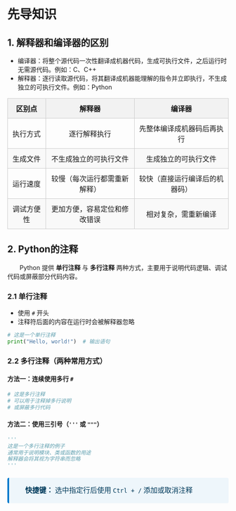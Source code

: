 # 先导知识
## 1. 解释器和编译器的区别
- 编译器：将整个源代码一次性翻译成机器代码，生成可执行文件，之后运行时无需源代码。例如：C、C++
- 解释器：逐行读取源代码，将其翻译成机器能理解的指令并立即执行，不生成独立的可执行文件。例如：Python

<div align="center">
  <table style="border-collapse: collapse; width: 100%; text-align: center; font-size: 16px;">
    <thead>
      <tr style="background-color: #f2f2f2;">
        <th style="border: 1px solid #ccc; padding: 10px;">区别点</th>
        <th style="border: 1px solid #ccc; padding: 10px;">解释器</th>
        <th style="border: 1px solid #ccc; padding: 10px;">编译器</th>
      </tr>
    </thead>
    <tbody>
      <tr>
        <td style="border: 1px solid #ccc; padding: 10px;">执行方式</td>
        <td style="border: 1px solid #ccc; padding: 10px;">逐行解释执行</td>
        <td style="border: 1px solid #ccc; padding: 10px;">先整体编译成机器码后再执行</td>
      </tr>
      <tr style="background-color: #f9f9f9;">
        <td style="border: 1px solid #ccc; padding: 10px;">生成文件</td>
        <td style="border: 1px solid #ccc; padding: 10px;">不生成独立的可执行文件</td>
        <td style="border: 1px solid #ccc; padding: 10px;">生成独立的可执行文件</td>
      </tr>
      <tr>
        <td style="border: 1px solid #ccc; padding: 10px;">运行速度</td>
        <td style="border: 1px solid #ccc; padding: 10px;">较慢（每次运行都需重新解释）</td>
        <td style="border: 1px solid #ccc; padding: 10px;">较快（直接运行编译后的机器码）</td>
      </tr>
      <tr style="background-color: #f9f9f9;">
        <td style="border: 1px solid #ccc; padding: 10px;">调试方便性</td>
        <td style="border: 1px solid #ccc; padding: 10px;">更加方便，容易定位和修改错误</td>
        <td style="border: 1px solid #ccc; padding: 10px;">相对复杂，需重新编译</td>
      </tr>
    </tbody>
  </table>
</div>

## 2. Python的注释

&emsp;&emsp;Python 提供 **单行注释** 与 **多行注释** 两种方式，主要用于说明代码逻辑、调试代码或屏蔽部分代码内容。

### 2.1 单行注释

* 使用 `#` 开头
* 注释符后面的内容在运行时会被解释器忽略

```python
# 这是一个单行注释
print("Hello, world!")  # 输出语句
```

### 2.2 多行注释（两种常用方式）

#### 方法一：连续使用多行 `#`

```python
# 这是多行注释
# 可以用于注释掉多行说明
# 或屏蔽多行代码
```

#### 方法二：使用三引号（`'''` 或 `"""`）

```python
'''
这是一个多行注释的例子
通常用于说明模块、类或函数的用途
解释器会将其视为字符串而忽略
'''
```

<div style="
  border-left: 4px solid #007acc;
  background-color: #eef6fb;
  padding: 16px 20px;
  margin: 20px 0;
  color: #003b5c;
  font-family: 'Times New Roman', serif;
  font-size: 16px;
  line-height: 1.6;
  border-radius: 4px;
">
  <strong>📌 快捷键：</strong> 选中指定行后使用 <code>Ctrl + /</code> 添加或取消注释
</div>




